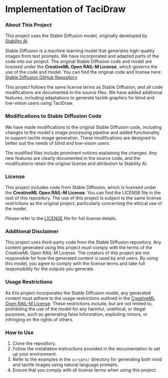 # Implementation of TaciDraw

### About This Project
This project uses the Stable Diffusion model, originally developed by [Stability AI](https://github.com/Stability-AI/stablediffusion). 

Stable Diffusion is a machine learning model that generates high-quality images from text prompts. We have incorporated and adapted parts of the code into our project. The original Stable Diffusion code and model are licensed under the **CreativeML Open RAIL-M License**, which governs the use of the code and model. You can find the original code and license here: [Stable Diffusion GitHub Repository](https://github.com/Stability-AI/stablediffusion).

This project follows the same license terms as Stable Diffusion, and all code modifications are documented in the source files. We have added additional features, including adaptations to generate tactile graphics for blind and low-vision users using TaciDraw. 

### Modifications to Stable Diffusion Code
We have made modifications to the original Stable Diffusion code, including changes to the model's image processing pipeline and added functionality to support tactile image generation. These modifications are designed to better suit the needs of blind and low-vision users.

The modified files include prominent notices explaining the changes. Any new features are clearly documented in the source code, and the modifications retain the original license and attribution to Stability AI.

### License
This project includes code from Stable Diffusion, which is licensed under the **CreativeML Open RAIL-M License**. You can find the LICENSE file in the root of this repository. The use of this project is subject to the same license restrictions as the original project, particularly concerning the ethical use of the model.

Please refer to the [LICENSE](./LICENSE) file for full license details.

### Additional Disclaimer
This project uses third-party code from the Stable Diffusion repository. Any content generated using this project must comply with the terms of the CreativeML Open RAIL-M License. The creators of this project are not responsible for how the generated content is used by end users. By using this model, you agree to comply with the license terms and take full responsibility for the outputs you generate.

### Usage Restrictions
As this project incorporates the Stable Diffusion model, any generated content must adhere to the usage restrictions outlined in the [CreativeML Open RAIL-M License](https://github.com/Stability-AI/stablediffusion/blob/main/LICENSE). These restrictions include, but are not limited to, prohibiting the use of the model for any harmful, unethical, or illegal purposes, such as generating false information, exploiting minors, or infringing on the rights of others.

### How to Use
1. Clone the repository.
2. Follow the installation instructions provided in the documentation to set up your environment.
3. Refer to the examples in the `scripts/` directory for generating both vivid and tactile images using natural language prompts.
4. Ensure that you comply with all license terms when using this project.
